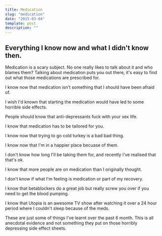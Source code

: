 ```yaml
---
title: Medication
slug: "medication"
date: "2015-03-04"
template: post
description: ""
---
```

## Everything I know now and what I didn't know then.

Medication is a scary subject. No one really likes to talk about it and who blames them? Talking about medication puts you out there, it's easy to find out what those medications are prescribed for.

I know now that medication isn't something that I should have been afraid of.

I wish I'd known that starting the medication would have led to some horrible side effects.

People should know that anti-depressants fuck with your sex life.

I know that medication has to be tailored for you.

I know now that trying to go cold turkey is a bad bad thing.

I know now that I'm in a happier place becuase of them.

I don't know how long I'll be taking them for, and recently I've realised that that's ok.

I know that more people are on medication than I originally thought.

I don't know if what I'm feeling is medication or part of my recovery.

I know that betablockers do a great job but really screw you over if you need to get the blood pumping.

I know that Utopia is an awesome TV show after watching it over a 24 hour period where I couldn't sleep because of the meds.

These are just some of things I've learnt over the past 6 month. This is all anecdotal evidence and not something they put on those horribly depressing side effect sheets.
